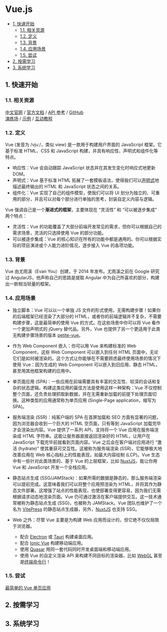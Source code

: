 # Vue.js<!-- omit in toc -->

- [1. 快速开始](#1-快速开始)
  - [1.1. 相关资源](#11-相关资源)
  - [1.2. 定义](#12-定义)
  - [1.3. 背景](#13-背景)
  - [1.4. 应用场景](#14-应用场景)
  - [1.5. 尝试](#15-尝试)
- [2. 按需学习](#2-按需学习)
- [3. 系统学习](#3-系统学习)

## 1. 快速开始

### 1.1. 相关资源

[中文官网](https://cn.vuejs.org) / [官方文档](https://cn.vuejs.org/guide/introduction.html) / [API 参考](https://cn.vuejs.org/api) / [GitHub](https://github.com/vuejs)  
[演练场](https://sfc.vuejs.org/) / [示例](https://cn.vuejs.org/examples/) / [互动教程](https://cn.vuejs.org/tutorial/)

### 1.2. 定义

Vue (发音为 /vjuː/，类似 view) 是一款用于构建用户界面的 JavaScript 框架。它基于标准 HTML、CSS 和 JavaScript 构建，并具有响应性、声明式和组件化等特点。

- 响应性：Vue 会自动跟踪 JavaScript 状态并在其发生变化时响应式地更新 DOM。
- 声明式：Vue 基于标准 HTML 拓展了一套模板语法，使得我们可以[声明式](../../../glossary/声明式与命令式编程.md)地描述最终输出的 HTML 和 JavaScript 状态之间的关系。
- 组件化：Vue 实现了自己的组件模型，使我们可以将 UI 划分为独立的、可重用的部分，并且可以对每个部分进行单独的思考，封装自定义内容与逻辑。

Vue 强调自己是一个**渐进式的框架**，主要体现在 “灵活性” 和 “可以被逐步集成” 两个特点：

- 灵活性：Vue 的功能覆盖了大部分前端开发常见的需求，但你可以根据自己的需求场景，灵活的只选择使用 Vue 的部分功能。
- 可以被逐步集成：Vue 的核心知识在所有的功能中都是通用的。你可以根据实际的项目演进或个人能力进阶情况，逐步接入 Vue 的各项功能。

### 1.3. 背景

Vue 由尤雨溪（Evan You）创建，于 2014 年发布。尤雨溪之前在 Google 研究过 AngularJS，他声称自己的思路是提取 Angular 中为自己所喜欢的部分，构建出一款相当轻量的框架。

### 1.4. 应用场景

- 独立脚本：Vue 可以以一个单独 JS 文件的形式使用，无需构建步骤！如果你的后端框架已经渲染了大部分的 HTML，或者你的前端逻辑并不复杂，不需要构建步骤，这是最简单的使用 Vue 的方式。在这些场景中你可以将 Vue 看作一个更加声明式的 jQuery 替代品。另外，Vue 也提供了另一个更适用于此类无构建步骤场景的版本 [petite-vue](https://github.com/vuejs/petite-vue)。

- 作为 Web Component 嵌入：你可以用 Vue 来构建标准的 Web Component，这些 Web Component 可以嵌入到任何 HTML 页面中，无论它们是如何被渲染的。这个方式让你能够在不需要顾虑最终使用场景的情况下使用 Vue：因为生成的 Web Component 可以嵌入到旧应用、静态 HTML，甚至用其他框架构建的应用中。

- 单页面应用 (SPA)：一些应用在前端需要具有丰富的交互性、较深的会话和复杂的状态逻辑。构建这类应用的最佳方法是使用这样一种架构：Vue 不仅控制整个页面，还负责处理抓取新数据，并在无需重新加载的前提下处理页面切换。这种类型的应用通常称为单页应用 (Single-Page application，缩写为 SPA)。

- 服务端渲染 (SSR)：纯客户端的 SPA 在首屏加载和 SEO 方面有显著的问题，因为浏览器会收到一个巨大的 HTML 空页面，只有等到 JavaScript 加载完毕才会渲染出内容。Vue 提供了一系列 API，支持将一个 Vue 应用在服务端渲染成 HTML 字符串。这能让服务器直接返回渲染好的 HTML，让用户在 JavaScript 下载完毕前就看到页面内容。Vue 之后会在客户端对应用进行 “激活 (hydrate)” 使其重获可交互性。这被称为服务端渲染 (SSR)，它能够极大地改善应用在 Web 核心指标上的性能表现，如最大内容绘制 (LCP)。Vue 生态中有一些针对此类场景的、基于 Vue 的上层框架，比如 [NuxtJS](https://nuxt.com/)，能让你用 Vue 和 JavaScript 开发一个全栈应用。

- 静态站点生成 (SSG/JAMStack)：如果所需的数据是静态的，那么服务端渲染可以提前完成。这意味着我们可以将整个应用预渲染为 HTML，并将其作为静态文件部署。这增强了站点的性能表现，也使部署变得更容易，因为我们无需根据请求动态地渲染页面。Vue 仍可通过激活在客户端提供交互。这一技术通常被称为静态站点生成 (SSG)，也被称为 JAMStack。Vue 团队也维护了一个名为 [VitePress](https://vitepress.dev/) 的静态站点生成器，另外，[NuxtJS](https://nuxt.com/) 也支持 SSG。

- Web 之外：尽管 Vue 主要是为构建 Web 应用而设计的，但它绝不仅仅局限于浏览器。

  - 配合 [Electron](https://www.electronjs.org) 或 [Tauri](https://tauri.app) 构建桌面应用。
  - 配合 [Ionic Vue](https://ionicframework.com/docs/vue/overview) 构建移动端应用。
  - 使用 [Quasar](https://quasar.dev) 用同一套代码同时开发桌面端和移动端应用。
  - 使用 Vue 的自定义渲染 API 来构建不同目标的渲染器，比如 [WebGL](https://troisjs.github.io/) 甚至是[终端命令行](https://github.com/vue-terminal/vue-termui)！

### 1.5. 尝试

[最简单的 Vue 单页应用](https://github.com/itabbot/learn-vuejs/tree/main/quick-start/simplest-SPA)

## 2. 按需学习

## 3. 系统学习
